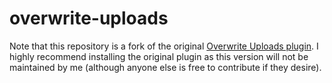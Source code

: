 overwrite-uploads
=================

Note that this repository is a fork of the original [Overwrite Uploads plugin](https://wordpress.org/plugins/overwrite-uploads/). I highly recommend installing the original plugin as this version will not be maintained by me (although anyone else is free to contribute if they desire).
